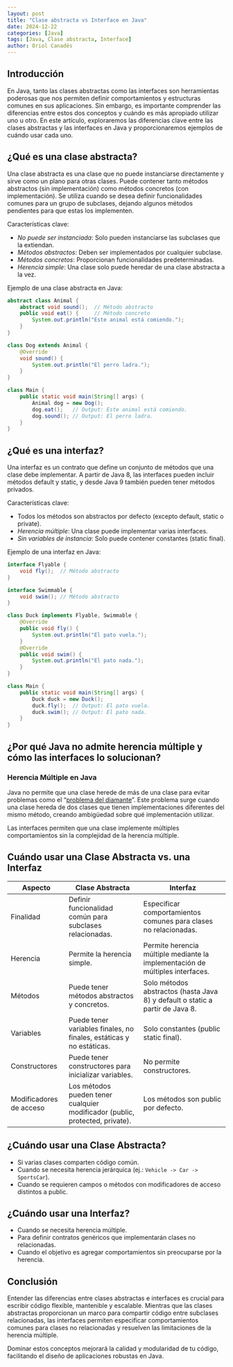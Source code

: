 ```yaml
---
layout: post
title: "Clase abstracta vs Interface en Java"
date: 2024-12-22
categories: [Java]
tags: [Java, Clase abstracta, Interface]
author: Oriol Canadés
---
```


## Introducción

En Java, tanto las clases abstractas como las interfaces son herramientas poderosas que nos permiten definir comportamientos y estructuras comunes en sus aplicaciones. Sin embargo, es importante comprender las diferencias entre estos dos conceptos y cuándo es más apropiado utilizar uno u otro. En este artículo, exploraremos las diferencias clave entre las clases abstractas y las interfaces en Java y proporcionaremos ejemplos de cuándo usar cada uno.

## ¿Qué es una clase abstracta?

Una clase abstracta es una clase que no puede instanciarse directamente y sirve como un plano para otras clases. Puede contener tanto métodos abstractos (sin implementación) como métodos concretos (con implementación). Se utiliza cuando se desea definir funcionalidades comunes para un grupo de subclases, dejando algunos métodos pendientes para que estas los implementen.

Características clave:

- *No puede ser instanciada*: Solo pueden instanciarse las subclases que la extiendan.
- *Métodos abstractos*: Deben ser implementados por cualquier subclase.
- *Métodos concretos*: Proporcionan funcionalidades predeterminadas.
- *Herencia simple*: Una clase solo puede heredar de una clase abstracta a la vez.

Ejemplo de una clase abstracta en Java:

```Java
abstract class Animal {
    abstract void sound();  // Método abstracto
    public void eat() {     // Método concreto
        System.out.println("Este animal está comiendo.");
    }
}
```

```Java
class Dog extends Animal {
    @Override
    void sound() {
        System.out.println("El perro ladra.");
    }
}
```

```Java
class Main {
    public static void main(String[] args) {
        Animal dog = new Dog();
        dog.eat();   // Output: Este animal está comiendo.
        dog.sound(); // Output: El perro ladra.
    }
}
```

## ¿Qué es una interfaz?

Una interfaz es un contrato que define un conjunto de métodos que una clase debe implementar. A partir de Java 8, las interfaces pueden incluir métodos default y static, y desde Java 9 también pueden tener métodos privados.

Características clave:

- Todos los métodos son abstractos por defecto (excepto default, static o private).
- *Herencia múltiple*: Una clase puede implementar varias interfaces.
- *Sin variables de instancia*: Solo puede contener constantes (static final).

Ejemplo de una interfaz en Java:

```Java
interface Flyable {
    void fly();  // Método abstracto
}

interface Swimmable {
    void swim(); // Método abstracto
}
```

```Java
class Duck implements Flyable, Swimmable {
    @Override
    public void fly() {
        System.out.println("El pato vuela.");
    }
    @Override
    public void swim() {
        System.out.println("El pato nada.");
    }
}
```

```Java
class Main {
    public static void main(String[] args) {
        Duck duck = new Duck();
        duck.fly();  // Output: El pato vuela.
        duck.swim(); // Output: El pato nada.
    }
}
```


## ¿Por qué Java no admite herencia múltiple y cómo las interfaces lo solucionan?

### Herencia Múltiple en Java

Java no permite que una clase herede de más de una clase para evitar problemas como el “[problema del diamante](https://es.wikipedia.org/wiki/Problema_del_diamante#:~:text=En%20los%20lenguajes%20de%20programaci%C3%B3n,diagrama%20de%20herencia%20en%20diamante.)”. Este problema surge cuando una clase hereda de dos clases que tienen implementaciones diferentes del mismo método, creando ambigüedad sobre qué implementación utilizar.

Las interfaces permiten que una clase implemente múltiples comportamientos sin la complejidad de la herencia múltiple.

## Cuándo usar una Clase Abstracta vs. una Interfaz

| Aspecto	                | Clase Abstracta                                                               | 	Interfaz                                                                      |
|-------------------------|-------------------------------------------------------------------------------|--------------------------------------------------------------------------------|
| Finalidad               | 	Definir funcionalidad común para subclases relacionadas.                     | 	Especificar comportamientos comunes para clases no relacionadas.              |
| Herencia                | 	Permite la herencia simple.                                                  | 	Permite herencia múltiple mediante la implementación de múltiples interfaces. |
| Métodos                 | 	Puede tener métodos abstractos y concretos.                                  | 	Solo métodos abstractos (hasta Java 8) y default o static a partir de Java 8. |
| Variables               | 	Puede tener variables finales, no finales, estáticas y no estáticas.         | 	Solo constantes (public static final).                                        |
| Constructores           | 	Puede tener constructores para inicializar variables.                        | 	No permite constructores.                                                     |
| Modificadores de acceso | 	Los métodos pueden tener cualquier modificador (public, protected, private). | 	Los métodos son public por defecto.                                           |

## ¿Cuándo usar una Clase Abstracta?
- Si varias clases comparten código común.
- Cuando se necesita herencia jerárquica (ej.: `Vehicle -> Car -> SportsCar`).
- Cuando se requieren campos o métodos con modificadores de acceso distintos a public.
## ¿Cuándo usar una Interfaz?
- Cuando se necesita herencia múltiple.
- Para definir contratos genéricos que implementarán clases no relacionadas.
- Cuando el objetivo es agregar comportamientos sin preocuparse por la herencia.

## Conclusión
Entender las diferencias entre clases abstractas e interfaces es crucial para escribir código flexible, mantenible y escalable. Mientras que las clases abstractas proporcionan un marco para compartir código entre subclases relacionadas, las interfaces permiten especificar comportamientos comunes para clases no relacionadas y resuelven las limitaciones de la herencia múltiple.

Dominar estos conceptos mejorará la calidad y modularidad de tu código, facilitando el diseño de aplicaciones robustas en Java.
